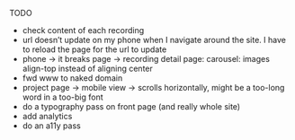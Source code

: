 TODO

- check content of each recording
- url doesn’t update on my phone when I navigate around the site. I have to reload the page for the url to update
- phone → it breaks page → recording detail page: carousel: images align-top instead of aligning center
- fwd www to naked domain
- project page → mobile view → scrolls horizontally, might be a too-long word in a too-big font
- do a typography pass on front page (and really whole site)
- add analytics
- do an a11y pass